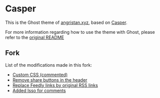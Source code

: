 # Casper

This is the Ghost theme of [angristan.xyz](https://angristan.xyz), based on [Casper](https://github.com/TryGhost/Casper).

For more information regarding how to use the theme with Ghost, please refer to the [original README](https://github.com/TryGhost/Casper)

## Fork

List of the modifications made in this fork:

* [Custom CSS (commented)](https://github.com/Angristan/Casper/blob/master/assets/css/screen.css#L1917)
* [Remove share buttons in the header](https://github.com/Angristan/Casper/commit/b4530b973a71bcdfce82c02572525171a5fa9159)
* [Replace Feedly links by original RSS links](https://github.com/Angristan/Casper/commit/c618bc702969c217b6f48277244b6bf04b4e46bd)
* [Added Isso for comments](https://github.com/Angristan/Casper/commit/ec1317a3e6e2b2f6032a2055bd039fa1f3df342c)
